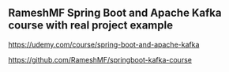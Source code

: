 ## RameshMF Spring Boot and Apache Kafka course with real project example

https://udemy.com/course/spring-boot-and-apache-kafka

https://github.com/RameshMF/springboot-kafka-course